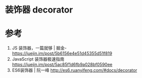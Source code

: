 # 装饰器 decorator


# 参考
1. JS 装饰器，一篇就够 | 掘金-
https://juejin.im/post/5b6156e4e51d45355d51f819
2. JavaScript 装饰器极速指南
https://juejin.im/post/5ac85f1d6fb9a028bf0590ee
3. ES6装饰器 | 阮一峰
http://es6.ruanyifeng.com/#docs/decorator

